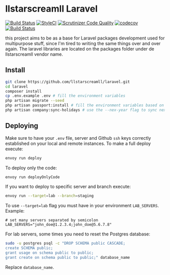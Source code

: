# llstarscreamll Laravel

[![Build Status](https://travis-ci.com/llstarscreamll/laravel.svg?branch=develop)](https://travis-ci.com/llstarscreamll/laravel)
[![StyleCI](https://github.styleci.io/repos/171598863/shield?branch=develop)](https://github.styleci.io/repos/171598863)
[![Scrutinizer Code Quality](https://scrutinizer-ci.com/g/llstarscreamll/laravel/badges/quality-score.png?b=develop)](https://scrutinizer-ci.com/g/llstarscreamll/laravel/?branch=develop)
[![codecov](https://codecov.io/gh/llstarscreamll/laravel/branch/develop/graph/badge.svg)](https://codecov.io/gh/llstarscreamll/laravel)
[![Build Status](https://scrutinizer-ci.com/g/llstarscreamll/laravel/badges/build.png?b=develop)](https://scrutinizer-ci.com/g/llstarscreamll/laravel/build-status/develop)

this project aims to be as a base for Laravel packages development used for multipurpose stuff, since I'm tired to writing the same things over and over again. The laravel libraries are located on the packages folder under de llstarscreamll vendor name.

## Install

```bash
git clone https://github.com/llstarscreamll/laravel.git
cd laravel
composer install
cp .env.example .env # fill the environment variables
php artisan migrate --seed
php artisan passport:install # fill the environment variables based on output
php artisan company:sync-holidays # use the --nex-year flag to sync next year holidays
```

## Deploying

Make sure to have your `.env` file, server and Github `ssh` keys correctly established on your local and remote instances. To make a full deploy execute:

```bash
envoy run deploy
```

To deploy only the code:

```bash
envoy run deployOnlyCode
```

If you want to deploy to specific server and branch execute:

```bash
envoy run --target=lab --branch=staging
```

To use `--target=lab` flag you must have in your environment `LAB_SERVERS`. Example:

```
# set many servers separated by semicolon
LAB_SERVERS="john_doe@1.2.3.4;john_doe@5.6.7.8"
```

For lab servers, some times you need to reset the Postgres database:

```bash
sudo -u postgres psql -c "DROP SCHEMA public CASCADE;
create SCHEMA public;
grant usage on schema public to public;
grant create on schema public to public;" database_name
```

Replace `database_name`.
